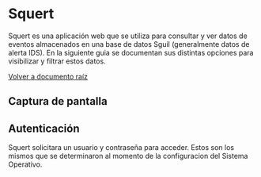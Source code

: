 # Squert

Squert es una aplicación web que se utiliza para consultar y ver datos de eventos almacenados en una base de datos Sguil (generalmente datos de alerta IDS). 
En la siguiente guia se documentan sus distintas opciones para visibilizar y filtrar estos datos.

[Volver a documento raíz](https://gitlab.unc.edu.ar/csirt/csirt-docs/tree/master#csirt-docs)

## Captura de pantalla

[](images/squert1.png)

## Autenticación

Squert solicitara un usuario y contraseña para acceder. Estos son los mismos que se determinaron al momento de la configuracion del Sistema Operativo.

